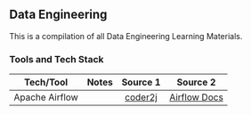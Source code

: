 ## Data Engineering

This is a compilation of all Data Engineering Learning Materials.

### Tools and Tech Stack

| **Tech/Tool** | **Notes** | **Source 1** | **Source 2** |
| :---:   | :---: | :---: | :---:
| Apache Airflow |    | [coder2j](https://www.youtube.com/playlistlist=PLwFJcsJ61oujAqYpMp1kdUBcPG0sE0QMT)| [Airflow Docs](https://airflow.apache.org/docs/apache-airflow/stable/index.html)
